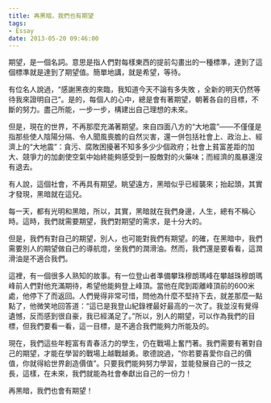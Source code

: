 ```yaml
---
title: 再黑暗，我們也有期望
tags:
- Essay
date: 2013-05-20 09:46:00
---
```

期望，是一個名詞。意思是指人們對每樣東西的提前勾畫出的一種標準，達到了這個標準就是達到了期望值。簡單地講，就是希望，等待。

有位名人說過，“感謝黑夜的來臨，我知道今天不論有多失敗 ，全新的明天仍然等待我來證明自己”。是的，每個人的心中，總是會有著期望，朝著各自的目標，不斷的努力。盡己所能，一步一步，構建出自己理想的未來。
<!--more-->
但是，現在的世界，不再那麼充滿著期望。來自四面八方的“大地震”——不僅僅是指那些使人陰陽分隔、令人聞風喪膽的自然災害，還一併包括社會上、政治上、經濟上的“大地震”：貪污、腐敗困擾著不知多多少少個政府；社會上貧富差距的加大、競爭力的加劇使空氣中始終能夠感受到一股敵對的火藥味；而經濟的風暴還沒有退去。

有人說，這個社會，不再具有期望。眺望遠方，黑暗似乎已經襲來；抬起頭，其實才發現，黑暗就在這兒。

每一天，都有光明和黑暗，所以，其實，黑暗就在我們身邊，人生，總有不稱心時。這時，我們就需要期望，我們對期望的需求，是十分大的。

但是，我們有對自己的期望，別人，也可能對我們有期望。的確，在黑暗中，我們需要別人的期望做自己的導航燈，坐我們的潤滑油。然而，我們還是要看看，這潤滑油是不適合我們。

這裡，有一個很多人熟知的故事。有一位登山者準備攀珠穆朗瑪峰在攀越珠穆朗瑪峰前人們對他充滿期待，希望他能夠登上峰頂。當他在爬到距離峰頂前的600米處，他停下了而返回。人們覺得非常可惜，問他為什麼不堅持下去，就差那麼一點點了，他微笑地回答道：“這已是我登山紀錄裡最好最高的一次了。我並沒有覺得遺憾，反而感到很自豪，我已經滿足了。”所以，別人的期望，可以作為我們的目標，但我們要看一看，這一目標，是不適合我們能夠力所能及的。

現在，我們這些年輕富有青春活力的學生，仍在戰場上奮鬥著。我們需要有著對自己的期望，才能在學習的戰場上越戰越勇。歌德說過，“你若要喜愛你自己的價值，你就得給世界創造價值”。只要我們能夠努力學習，並能發展自己的一技之長，這樣，在未來，我們就能為社會奉獻出自己的一份力！

再黑暗，我們也會有期望！
